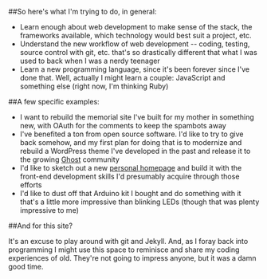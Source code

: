 
##So here's what I'm trying to do, in general:

* Learn enough about web development to make sense of the stack, the frameworks available, which technology would best suit a project, etc. 
* Understand the new workflow of web development -- coding, testing, source control with git, etc. that's so drastically different that what I was used to back when I was a nerdy teenager
* Learn a new programming language, since it's been forever since I've done that. Well, actually I might learn a couple: JavaScript and something else (right now, I'm thinking Ruby)

##A few specific examples:

* I want to rebuild the memorial site I've built for my mother in something new, with OAuth for the comments to keep the spambots away
* I've benefited a ton from open source software. I'd like to try to give back somehow, and my first plan for doing that is to modernize and rebuild a WordPress theme I've developed in the past and release it to the growing [Ghost](http://ghost.org) community
* I'd like to sketch out a new [personal homepage](http://chris.bajgier.net) and build it with the front-end development skills I'd presumably acquire through those efforts
* I'd like to dust off that Arduino kit I bought and do something with it that's a little more impressive than blinking LEDs (though that was plenty impressive to me)

##And for this site?

It's an excuse to play around with git and Jekyll. And, as I foray back into programming I might use this space to reminisce and share my coding experiences of old. They're not going to impress anyone, but it was a damn good time.
